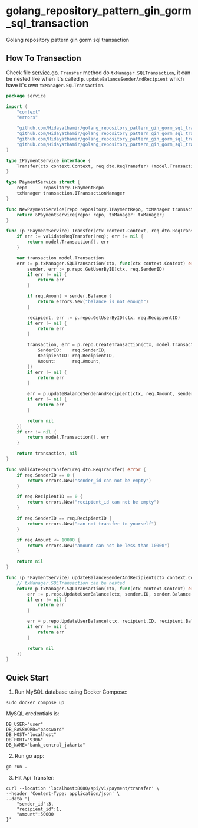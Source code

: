# golang_repository_pattern_gin_gorm_sql_transaction
Golang repository pattern gin gorm sql transaction

## How To Transaction
Check file [service.go](./api/v1/payment/service/service.go). `Transfer` method do `txManager.SQLTransaction`, it can be nested like when it's called `p.updateBalanceSenderAndRecipient` which have it's own `txManager.SQLTransaction`.

```go
package service

import (
	"context"
	"errors"

	"github.com/Hidayathamir/golang_repository_pattern_gin_gorm_sql_transaction/api/v1/payment/dto"
	"github.com/Hidayathamir/golang_repository_pattern_gin_gorm_sql_transaction/api/v1/payment/repository"
	"github.com/Hidayathamir/golang_repository_pattern_gin_gorm_sql_transaction/database/model"
	"github.com/Hidayathamir/golang_repository_pattern_gin_gorm_sql_transaction/util/transaction"
)

type IPaymentService interface {
	Transfer(ctx context.Context, req dto.ReqTransfer) (model.Transaction, error)
}

type PaymentService struct {
	repo      repository.IPaymentRepo
	txManager transaction.ITransactionManager
}

func NewPaymentService(repo repository.IPaymentRepo, txManager transaction.ITransactionManager) IPaymentService {
	return &PaymentService{repo: repo, txManager: txManager}
}

func (p *PaymentService) Transfer(ctx context.Context, req dto.ReqTransfer) (model.Transaction, error) {
	if err := validateReqTransfer(req); err != nil {
		return model.Transaction{}, err
	}

	var transaction model.Transaction
	err := p.txManager.SQLTransaction(ctx, func(ctx context.Context) error {
		sender, err := p.repo.GetUserByID(ctx, req.SenderID)
		if err != nil {
			return err
		}

		if req.Amount > sender.Balance {
			return errors.New("balance is not enough")
		}

		recipient, err := p.repo.GetUserByID(ctx, req.RecipientID)
		if err != nil {
			return err
		}

		transaction, err = p.repo.CreateTransaction(ctx, model.Transaction{
			SenderID:    req.SenderID,
			RecipientID: req.RecipientID,
			Amount:      req.Amount,
		})
		if err != nil {
			return err
		}

		err = p.updateBalanceSenderAndRecipient(ctx, req.Amount, sender, recipient)
		if err != nil {
			return err
		}

		return nil
	})
	if err != nil {
		return model.Transaction{}, err
	}

	return transaction, nil
}

func validateReqTransfer(req dto.ReqTransfer) error {
	if req.SenderID == 0 {
		return errors.New("sender_id can not be empty")
	}

	if req.RecipientID == 0 {
		return errors.New("recipient_id can not be empty")
	}

	if req.SenderID == req.RecipientID {
		return errors.New("can not transfer to yourself")
	}

	if req.Amount <= 10000 {
		return errors.New("amount can not be less than 10000")
	}

	return nil
}

func (p *PaymentService) updateBalanceSenderAndRecipient(ctx context.Context, transferAmount int, sender model.User, recipient model.User) error {
	// txManager.SQLTransaction can be nested
	return p.txManager.SQLTransaction(ctx, func(ctx context.Context) error {
		err := p.repo.UpdateUserBalance(ctx, sender.ID, sender.Balance-transferAmount)
		if err != nil {
			return err
		}

		err = p.repo.UpdateUserBalance(ctx, recipient.ID, recipient.Balance+transferAmount)
		if err != nil {
			return err
		}

		return nil
	})
}
```

## Quick Start

1. Run MySQL database using Docker Compose:

```shell
sudo docker compose up
```

MySQL credentials is:

```
DB_USER="user"
DB_PASSWORD="password"
DB_HOST="localhost"
DB_PORT="9306"
DB_NAME="bank_central_jakarta"
```

2. Run go app:

```shell
go run .
```

3. Hit Api Transfer:

```shell
curl --location 'localhost:8080/api/v1/payment/transfer' \
--header 'Content-Type: application/json' \
--data '{
    "sender_id":3,
    "recipient_id":1,
    "amount":50000
}'
```

